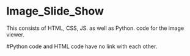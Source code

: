 # Image_Slide_Show

This consists of HTML, CSS, JS.
as well as Python.
code for the image viewer.

#Python code and HTML code have no link with each other.
